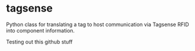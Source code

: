 tagsense
========

Python class for translating a tag to host communication via Tagsense RFID into component information.

Testing out this github stuff
